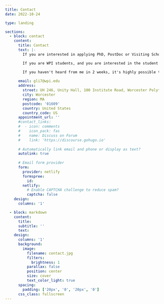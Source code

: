```yaml
---
title: Contact
date: 2022-10-24

type: landing

sections:
  - block: contact
    content:
      title: Contact
      text: |-
        If you are interested in applying PhD, PostDoc or Visiting Scholar, Please contact Prof. Guanrui Li through email, with your CV and your transcripts attached. If you have publications, choose the most important one and attach it in the email as well. 

        If you are WPI students, and you are interested in the student projects in the lab, fill in the application form below. 

        If you haven't heard from me in 2 weeks, it's highly possible that you are not considered for the position or there are no more openings. 
        
      email: gli7@wpi.edu
      address:
        street: UH 246, Unity Hall, 100 Institute Road, Worcester Polytechnic Institute
        city: Worcester
        region: MA
        postcode: '01609'
        country: United States
        country_code: US
      appointment_url: ''
      #contact_links:
      #  - icon: comments
      #    icon_pack: fas
      #    name: Discuss on Forum
      #    link: 'https://discourse.gohugo.io'
    
      # Automatically link email and phone or display as text?
      autolink: true
    
      # Email form provider
      form:
        provider: netlify
        formspree:
          id:
        netlify:
          # Enable CAPTCHA challenge to reduce spam?
          captcha: false
    design:
      columns: '1'

  - block: markdown
    content:
      title:
      subtitle: ''
      text:
    design:
      columns: '1'
      background:
        image: 
          filename: contact.jpg
          filters:
            brightness: 1
          parallax: false
          position: center
          size: cover
          text_color_light: true
      spacing:
        padding: ['20px', '0', '20px', '0']
      css_class: fullscreen
---
```

